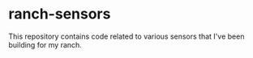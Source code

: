 # ranch-sensors

This repository contains code related to various sensors that I've been
building for my ranch.